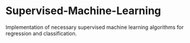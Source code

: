# Supervised-Machine-Learning
Implementation of necessary supervised machine learning algorithms for regression and classification. 
